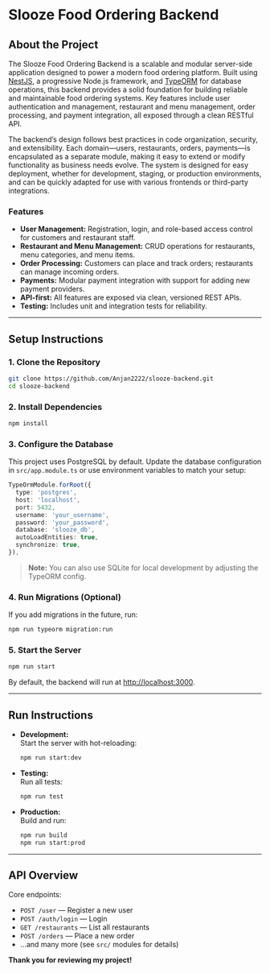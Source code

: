 # Slooze Food Ordering Backend

## About the Project

The Slooze Food Ordering Backend is a scalable and modular server-side application designed to power a modern food ordering platform. Built using [NestJS](https://nestjs.com/), a progressive Node.js framework, and [TypeORM](https://typeorm.io/) for database operations, this backend provides a solid foundation for building reliable and maintainable food ordering systems. Key features include user authentication and management, restaurant and menu management, order processing, and payment integration, all exposed through a clean RESTful API.

The backend’s design follows best practices in code organization, security, and extensibility. Each domain—users, restaurants, orders, payments—is encapsulated as a separate module, making it easy to extend or modify functionality as business needs evolve. The system is designed for easy deployment, whether for development, staging, or production environments, and can be quickly adapted for use with various frontends or third-party integrations.

### Features

- **User Management:** Registration, login, and role-based access control for customers and restaurant staff.
- **Restaurant and Menu Management:** CRUD operations for restaurants, menu categories, and menu items.
- **Order Processing:** Customers can place and track orders; restaurants can manage incoming orders.
- **Payments:** Modular payment integration with support for adding new payment providers.
- **API-first:** All features are exposed via clean, versioned REST APIs.
- **Testing:** Includes unit and integration tests for reliability.

---

## Setup Instructions

### 1. Clone the Repository

```bash
git clone https://github.com/Anjan2222/slooze-backend.git
cd slooze-backend
```

### 2. Install Dependencies

```bash
npm install
```

### 3. Configure the Database

This project uses PostgreSQL by default. Update the database configuration in `src/app.module.ts` or use environment variables to match your setup:

```typescript
TypeOrmModule.forRoot({
  type: 'postgres',
  host: 'localhost',
  port: 5432,
  username: 'your_username',
  password: 'your_password',
  database: 'slooze_db',
  autoLoadEntities: true,
  synchronize: true,
}),
```

> **Note:** You can also use SQLite for local development by adjusting the TypeORM config.

### 4. Run Migrations (Optional)

If you add migrations in the future, run:
```bash
npm run typeorm migration:run
```

### 5. Start the Server

```bash
npm run start
```

By default, the backend will run at [http://localhost:3000](http://localhost:3000).

---

## Run Instructions

- **Development:**  
  Start the server with hot-reloading:
  ```bash
  npm run start:dev
  ```
- **Testing:**  
  Run all tests:
  ```bash
  npm run test
  ```
- **Production:**  
  Build and run:
  ```bash
  npm run build
  npm run start:prod
  ```

---

## API Overview

Core endpoints:
- `POST /user` — Register a new user
- `POST /auth/login` — Login
- `GET /restaurants` — List all restaurants
- `POST /orders` — Place a new order
- ...and many more (see `src/` modules for details)

**Thank you for reviewing my project!**
